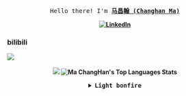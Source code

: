 <p align="center"><samp>
    Hello there! I'm <b><a rel="nofollow noopener noreferrer" target="_blank" href="https://machanghan.github.io">马昌翰 (Changhan Ma)
  <p align="center">
<a href="https://www.linkedin.com/in/machanghan" target="_blank"><img src="https://img.shields.io/badge/LinkedIn-%230077B5.svg?&style=flat-square&logo=linkedin&logoColor=white" alt="LinkedIn"></a>
<!--<a href="https://www.instagram.com/machanghan_" target="_blank"><img src="https://img.shields.io/badge/Instagram-%23E4405F.svg?&style=flat-square&logo=instagram&logoColor=white" alt="Instagram"></a>
-->  
    
### bilibili

<a href="https://space.bilibili.com/1347989091">
	<img stlye="" src="https://github.com/machanghan/machanghan.github.io/blob/main/images/bili.png?raw=true"/>
</a>


</samp>

<p align="center">
<img src="https://github-readme-stats.vercel.app/api?username=machanghan&&show_icons=true&theme=github" width="400"/>
<img alt="Ma ChangHan's Top Languages Stats" src="https://github-readme-stats.vercel.app/api/top-langs/?username=machanghan&hide=smalltalk&theme=buefy&layout=compact&hide_border=true" width="400"/>

</p>


<details align="center">

<summary> <b> <samp> Light bonfire </samp></b></summary>
<samp>

<img src="https://raw.githubusercontent.com/TanZng/TanZng/master/assets/bonefire.gif" width="200"/>



sponsor me 
<a href="https://machanghan.github.io/images/wechat.jpg" target="_blank"><img alt="wechat" src="https://img.shields.io/badge/Wechat-5fcd72.svg?logo=wechat&logoColor=white" /></a> OR <a href="https://machanghan.github.io/images/alipay.jpg" target="_blank"><img alt="alipay" src="https://img.shields.io/badge/Alipay%20-%233379f6.svg?logo=alipay&logoColor=white"></a>
    
    
    
    
    
    

    
    
    


<div align="center">
<summary>:trophy: Github Profile Trophy</summary>
</div>


    
    

<a href="https://github.com/ryo-ma/github-profile-trophy"><img src="https://github-profile-trophy.vercel.app/?username=machanghan" alt="machanghan" /></a>
</p>


</samp>
</details>






